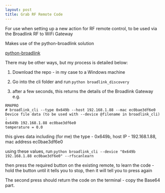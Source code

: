 ```yaml
---
layout: post
title: Grab RF Remote Code
---
```


For use when setting up a new action for RF remote control, to be used via the Broadlink RF to WiFi Gateway

Makes use of the python-broadlink solution

 [python-broadlink](https://github.com/mjg59/python-broadlink) 

 There may be other ways, but my process is detailed below:

 1. Download the repo - in my case to a Windows machine

 2. Go into the cli folder and run ```python broadlink_discovery```

 3. after a few seconds, this returns the details of the Broadlink Gateway
e.g.
```
RM4PRO
# broadlink_cli --type 0x649b --host 192.168.1.88 --mac ec0bae3df6e0
Device file data (to be used with --device @filename in broadlink_cli) :
0x649b 192.168.1.88 ec0bae3df6e0
temperature = 0.0
```

this gives data including (for me) the type - 0x649b, host IP - 192.168.1.88, mac address ec0bae3df6e0

using these values, run
 ```python broadlink_cli --device "0x649b 192.168.1.88 ec0bae3df6e0" --rfscanlearn```

then press the required button on the existing remote, to learn the code - hold the button until it tells you to stop, then it will tell you to press again

The second press should return the code on the terminal - copy the Base64 part.





